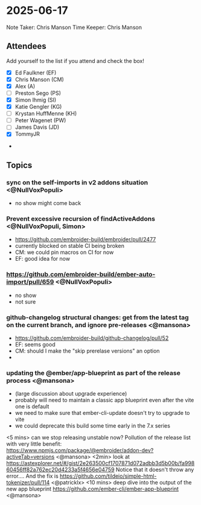 # 2025-06-17

Note Taker: Chris Manson
Time Keeper: Chris Manson

## Attendees

Add yourself to the list if you attend and check the box!

- [x] Ed Faulkner (EF)
- [x] Chris Manson (CM)
- [x] Alex (A)
- [ ] Preston Sego (PS)
- [x] Simon Ihmig (SI)
- [x] Katie Gengler (KG)
- [ ] Krystan HuffMenne (KH)
- [ ] Peter Wagenet (PW)
- [ ] James Davis (JD)
- [x] TommyJR
- 

## Topics

### sync on the self-imports in v2 addons situation <@NullVoxPopuli>

- no show might come back

### Prevent excessive recursion of findActiveAddons <@NullVoxPopuli, Simon>

- https://github.com/embroider-build/embroider/pull/2477 
- currently blocked on stable CI being broken
- CM: we could pin macros on CI for now
- EF: good idea for now

### https://github.com/embroider-build/ember-auto-import/pull/659 <@NullVoxPopuli>

- no show
- not sure

### github-changelog structural changes: get from the latest tag on the current branch, and ignore pre-releases <@mansona>

- https://github.com/embroider-build/github-changelog/pull/52
- EF: seems good
- CM: should I make the "skip prerelase versions" an option
- 

### updating the @ember/app-blueprint as part of the release process <@mansona>

- (large discussion about upgrade experience)
- probably will need to maintain a classic app blueprint even after the vite one is default
- we need to make sure that ember-cli-update doesn't try to upgrade to vite
- we could deprecate this build some time early in the 7.x series

<5 mins> can we stop releasing unstable now? Pollution of the release list with very little benefit: https://www.npmjs.com/package/@embroider/addon-dev?activeTab=versions <@mansona>
<2min> look at https://astexplorer.net/#/gist/2e263500cf1707871d072adbb3d5b00b/fa99860456ff82a762ec20d4233a5f4656e04759
Notice that it doesn't throw any error….
And the fix is https://github.com/tildeio/simple-html-tokenizer/pull/114 <@patricklx>
<10 mins> deep dive into the output of the new app blueprint https://github.com/ember-cli/ember-app-blueprint <@mansona>

